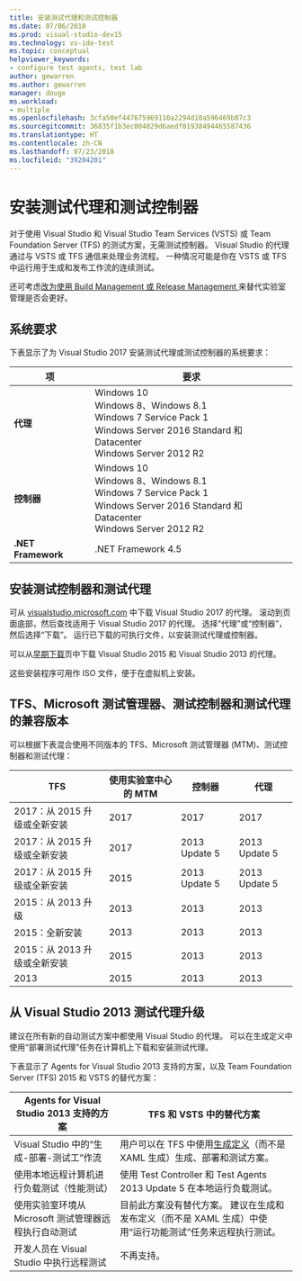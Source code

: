 ```yaml
---
title: 安装测试代理和测试控制器
ms.date: 07/06/2018
ms.prod: visual-studio-dev15
ms.technology: vs-ide-test
ms.topic: conceptual
helpviewer_keywords:
- configure test agents, test lab
author: gewarren
ms.author: gewarren
manager: douge
ms.workload:
- multiple
ms.openlocfilehash: 3cfa50ef447675969110a2294d10a596469b87c3
ms.sourcegitcommit: 36835f1b3ec004829d6aedf01938494465587436
ms.translationtype: HT
ms.contentlocale: zh-CN
ms.lasthandoff: 07/23/2018
ms.locfileid: "39204201"
---
```

# <a name="install-test-agents-and-test-controllers"></a>安装测试代理和测试控制器

对于使用 Visual Studio 和 Visual Studio Team Services (VSTS) 或 Team Foundation Server (TFS) 的测试方案，无需测试控制器。 Visual Studio 的代理通过与 VSTS 或 TFS 通信来处理业务流程。 一种情况可能是你在 VSTS 或 TFS 中运行用于生成和发布工作流的连续测试。

还可考虑[改为使用 Build Management 或 Release Management ](use-build-or-rm-instead-of-lab-management.md)来替代实验室管理是否会更好。

## <a name="system-requirements"></a>系统要求

下表显示了为 Visual Studio 2017 安装测试代理或测试控制器的系统要求：

| 项 | 要求 |
| ---- | ------------ |
| **代理** | Windows 10<br />Windows 8、Windows 8.1<br />Windows 7 Service Pack 1<br />Windows Server 2016 Standard 和 Datacenter<br />Windows Server 2012 R2 |
| **控制器** | Windows 10<br />Windows 8、Windows 8.1<br />Windows 7 Service Pack 1<br />Windows Server 2016 Standard 和 Datacenter<br />Windows Server 2012 R2 |
| **.NET Framework** | .NET Framework 4.5 |

## <a name="install-the-test-controller-and-test-agents"></a>安装测试控制器和测试代理

可从 [visualstudio.microsoft.com](https://visualstudio.microsoft.com/downloads/?q=agents) 中下载 Visual Studio 2017 的代理。 滚动到页面底部，然后查找适用于 Visual Studio 2017 的代理。 选择“代理”或“控制器”，然后选择“下载”。 运行已下载的可执行文件，以安装测试代理或控制器。

可以从[早期下载](https://visualstudio.microsoft.com/vs/older-downloads/)页中下载 Visual Studio 2015 和 Visual Studio 2013 的代理。

这些安装程序可用作 ISO 文件，便于在虚拟机上安装。

## <a name="compatible-versions-of-tfs-microsoft-test-manager-the-test-controller-and-test-agent"></a>TFS、Microsoft 测试管理器、测试控制器和测试代理的兼容版本

可以根据下表混合使用不同版本的 TFS、Microsoft 测试管理器 (MTM)、测试控制器和测试代理：

| TFS | 使用实验室中心的 MTM | 控制器 | 代理 |
| --- | -------------------------------------- | ---------- | ----- |
| 2017：从 2015 升级或全新安装 | 2017 | 2017 | 2017 |
| 2017：从 2015 升级或全新安装 | 2017 | 2013 Update 5 | 2013 Update 5 |
| 2017：从 2015 升级或全新安装 | 2015 | 2013 Update 5 | 2013 Update 5 |
| 2015：从 2013 升级 | 2013 | 2013 |2013 |
| 2015：全新安装 | 2013 | 2013 | 2013 |
| 2015：从 2013 升级或全新安装 | 2015 | 2013 | 2013 |
| 2013 | 2015 | 2013 | 2013 |

## <a name="upgrade-from-visual-studio-2013-test-agents"></a>从 Visual Studio 2013 测试代理升级

建议在所有新的自动测试方案中都使用 Visual Studio 的代理。 可以在生成定义中使用“部署测试代理”任务在计算机上下载和安装测试代理。

下表显示了 Agents for Visual Studio 2013 支持的方案，以及 Team Foundation Server (TFS) 2015 和 VSTS 的替代方案：

| Agents for Visual Studio 2013 支持的方案 | TFS 和 VSTS 中的替代方案 |
| --- | --- |
| Visual Studio 中的“生成-部署-测试工”作流 | 用户可以在 TFS 中使用[生成定义](/vsts/build-release/)（而不是 XAML 生成）生成、部署和测试方案。 |
| 使用本地远程计算机进行负载测试（性能测试） | 使用 Test Controller 和 Test Agents 2013 Update 5 在本地运行负载测试。 |
| 使用实验室环境从 Microsoft 测试管理器远程执行自动测试 | 目前此方案没有替代方案。 建议在生成和发布定义（而不是 XAML 生成）中使用“运行功能测试”任务来远程执行测试。 |
| 开发人员在 Visual Studio 中执行远程测试 | 不再支持。 |
